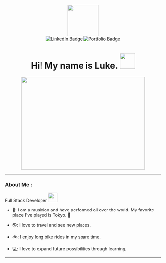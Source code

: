 <div id="header" align="center">
  <img src="https://media.giphy.com/media/l0HluULNylbTu44Ao/giphy.gif" width="100"/>
  <div id="badges">
  <a href="https://www.linkedin.com/in/luke-granered/">
    <img src="https://img.shields.io/badge/LinkedIn-blue?style=for-the-badge&logo=linkedin&logoColor=white" alt="LinkedIn Badge"/>
  </a>
  <a href="https://lukegranered.github.io/lukes-portfolio/" target="_blank">
    <img src="https://img.shields.io/badge/Portfolio-green?style=for-the-badge" alt="Portfolio Badge"/>
  </a>
</div>
  <h1>
  Hi! My name is Luke.
  <img src="https://media.giphy.com/media/9VvfXUepgH9QOBnTEP/giphy.gif" height ="50px" width="50px"/>
</h1>
</div>

<div align="center">
  <img src="https://media.giphy.com/media/l0HUk78tTyKv6kWUE/giphy.gif" width="400" height="300"/>
</div>

---

### About Me :

Full Stack Developer <img src="https://media.giphy.com/media/bPCwGUF2sKjyE/giphy.gif" width="30">

- 🎸: I am a musician and have performed all over the world. My favorite place I've played is Tokyo. 🗾

- 🌎: I love to travel and see new places.

- 🚲: I enjoy long bike rides in my spare time. 

- 💻: I love to expand future possibilities through learning.

---

